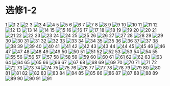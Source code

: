 # 选修1-2

1 
![1](../../book/人教版高中数学A版选修1-2/人教版高中数学A版选修1-2_1.png)
2 
![2](../../book/人教版高中数学A版选修1-2/人教版高中数学A版选修1-2_2.png)
3 
![3](../../book/人教版高中数学A版选修1-2/人教版高中数学A版选修1-2_3.png)
4 
![4](../../book/人教版高中数学A版选修1-2/人教版高中数学A版选修1-2_4.png)
5 
![5](../../book/人教版高中数学A版选修1-2/人教版高中数学A版选修1-2_5.png)
6 
![6](../../book/人教版高中数学A版选修1-2/人教版高中数学A版选修1-2_6.png)
7 
![7](../../book/人教版高中数学A版选修1-2/人教版高中数学A版选修1-2_7.png)
8 
![8](../../book/人教版高中数学A版选修1-2/人教版高中数学A版选修1-2_8.png)
9 
![9](../../book/人教版高中数学A版选修1-2/人教版高中数学A版选修1-2_9.png)
10 
![10](../../book/人教版高中数学A版选修1-2/人教版高中数学A版选修1-2_10.png)
11 
![11](../../book/人教版高中数学A版选修1-2/人教版高中数学A版选修1-2_11.png)
12 
![12](../../book/人教版高中数学A版选修1-2/人教版高中数学A版选修1-2_12.png)
13 
![13](../../book/人教版高中数学A版选修1-2/人教版高中数学A版选修1-2_13.png)
14 
![14](../../book/人教版高中数学A版选修1-2/人教版高中数学A版选修1-2_14.png)
15 
![15](../../book/人教版高中数学A版选修1-2/人教版高中数学A版选修1-2_15.png)
16 
![16](../../book/人教版高中数学A版选修1-2/人教版高中数学A版选修1-2_16.png)
17 
![17](../../book/人教版高中数学A版选修1-2/人教版高中数学A版选修1-2_17.png)
18 
![18](../../book/人教版高中数学A版选修1-2/人教版高中数学A版选修1-2_18.png)
19 
![19](../../book/人教版高中数学A版选修1-2/人教版高中数学A版选修1-2_19.png)
20 
![20](../../book/人教版高中数学A版选修1-2/人教版高中数学A版选修1-2_20.png)
21 
![21](../../book/人教版高中数学A版选修1-2/人教版高中数学A版选修1-2_21.png)
22 
![22](../../book/人教版高中数学A版选修1-2/人教版高中数学A版选修1-2_22.png)
23 
![23](../../book/人教版高中数学A版选修1-2/人教版高中数学A版选修1-2_23.png)
24 
![24](../../book/人教版高中数学A版选修1-2/人教版高中数学A版选修1-2_24.png)
25 
![25](../../book/人教版高中数学A版选修1-2/人教版高中数学A版选修1-2_25.png)
26 
![26](../../book/人教版高中数学A版选修1-2/人教版高中数学A版选修1-2_26.png)
27 
![27](../../book/人教版高中数学A版选修1-2/人教版高中数学A版选修1-2_27.png)
28 
![28](../../book/人教版高中数学A版选修1-2/人教版高中数学A版选修1-2_28.png)
29 
![29](../../book/人教版高中数学A版选修1-2/人教版高中数学A版选修1-2_29.png)
30 
![30](../../book/人教版高中数学A版选修1-2/人教版高中数学A版选修1-2_30.png)
31 
![31](../../book/人教版高中数学A版选修1-2/人教版高中数学A版选修1-2_31.png)
32 
![32](../../book/人教版高中数学A版选修1-2/人教版高中数学A版选修1-2_32.png)
33 
![33](../../book/人教版高中数学A版选修1-2/人教版高中数学A版选修1-2_33.png)
34 
![34](../../book/人教版高中数学A版选修1-2/人教版高中数学A版选修1-2_34.png)
35 
![35](../../book/人教版高中数学A版选修1-2/人教版高中数学A版选修1-2_35.png)
36 
![36](../../book/人教版高中数学A版选修1-2/人教版高中数学A版选修1-2_36.png)
37 
![37](../../book/人教版高中数学A版选修1-2/人教版高中数学A版选修1-2_37.png)
38 
![38](../../book/人教版高中数学A版选修1-2/人教版高中数学A版选修1-2_38.png)
39 
![39](../../book/人教版高中数学A版选修1-2/人教版高中数学A版选修1-2_39.png)
40 
![40](../../book/人教版高中数学A版选修1-2/人教版高中数学A版选修1-2_40.png)
41 
![41](../../book/人教版高中数学A版选修1-2/人教版高中数学A版选修1-2_41.png)
42 
![42](../../book/人教版高中数学A版选修1-2/人教版高中数学A版选修1-2_42.png)
43 
![43](../../book/人教版高中数学A版选修1-2/人教版高中数学A版选修1-2_43.png)
44 
![44](../../book/人教版高中数学A版选修1-2/人教版高中数学A版选修1-2_44.png)
45 
![45](../../book/人教版高中数学A版选修1-2/人教版高中数学A版选修1-2_45.png)
46 
![46](../../book/人教版高中数学A版选修1-2/人教版高中数学A版选修1-2_46.png)
47 
![47](../../book/人教版高中数学A版选修1-2/人教版高中数学A版选修1-2_47.png)
48 
![48](../../book/人教版高中数学A版选修1-2/人教版高中数学A版选修1-2_48.png)
49 
![49](../../book/人教版高中数学A版选修1-2/人教版高中数学A版选修1-2_49.png)
50 
![50](../../book/人教版高中数学A版选修1-2/人教版高中数学A版选修1-2_50.png)
51 
![51](../../book/人教版高中数学A版选修1-2/人教版高中数学A版选修1-2_51.png)
52 
![52](../../book/人教版高中数学A版选修1-2/人教版高中数学A版选修1-2_52.png)
53 
![53](../../book/人教版高中数学A版选修1-2/人教版高中数学A版选修1-2_53.png)
54 
![54](../../book/人教版高中数学A版选修1-2/人教版高中数学A版选修1-2_54.png)
55 
![55](../../book/人教版高中数学A版选修1-2/人教版高中数学A版选修1-2_55.png)
56 
![56](../../book/人教版高中数学A版选修1-2/人教版高中数学A版选修1-2_56.png)
57 
![57](../../book/人教版高中数学A版选修1-2/人教版高中数学A版选修1-2_57.png)
58 
![58](../../book/人教版高中数学A版选修1-2/人教版高中数学A版选修1-2_58.png)
59 
![59](../../book/人教版高中数学A版选修1-2/人教版高中数学A版选修1-2_59.png)
60 
![60](../../book/人教版高中数学A版选修1-2/人教版高中数学A版选修1-2_60.png)
61 
![61](../../book/人教版高中数学A版选修1-2/人教版高中数学A版选修1-2_61.png)
62 
![62](../../book/人教版高中数学A版选修1-2/人教版高中数学A版选修1-2_62.png)
63 
![63](../../book/人教版高中数学A版选修1-2/人教版高中数学A版选修1-2_63.png)
64 
![64](../../book/人教版高中数学A版选修1-2/人教版高中数学A版选修1-2_64.png)
65 
![65](../../book/人教版高中数学A版选修1-2/人教版高中数学A版选修1-2_65.png)
66 
![66](../../book/人教版高中数学A版选修1-2/人教版高中数学A版选修1-2_66.png)
67 
![67](../../book/人教版高中数学A版选修1-2/人教版高中数学A版选修1-2_67.png)
68 
![68](../../book/人教版高中数学A版选修1-2/人教版高中数学A版选修1-2_68.png)
69 
![69](../../book/人教版高中数学A版选修1-2/人教版高中数学A版选修1-2_69.png)
70 
![70](../../book/人教版高中数学A版选修1-2/人教版高中数学A版选修1-2_70.png)
71 
![71](../../book/人教版高中数学A版选修1-2/人教版高中数学A版选修1-2_71.png)
72 
![72](../../book/人教版高中数学A版选修1-2/人教版高中数学A版选修1-2_72.png)
73 
![73](../../book/人教版高中数学A版选修1-2/人教版高中数学A版选修1-2_73.png)
74 
![74](../../book/人教版高中数学A版选修1-2/人教版高中数学A版选修1-2_74.png)
75 
![75](../../book/人教版高中数学A版选修1-2/人教版高中数学A版选修1-2_75.png)
76 
![76](../../book/人教版高中数学A版选修1-2/人教版高中数学A版选修1-2_76.png)
77 
![77](../../book/人教版高中数学A版选修1-2/人教版高中数学A版选修1-2_77.png)
78 
![78](../../book/人教版高中数学A版选修1-2/人教版高中数学A版选修1-2_78.png)
79 
![79](../../book/人教版高中数学A版选修1-2/人教版高中数学A版选修1-2_79.png)
80 
![80](../../book/人教版高中数学A版选修1-2/人教版高中数学A版选修1-2_80.png)
81 
![81](../../book/人教版高中数学A版选修1-2/人教版高中数学A版选修1-2_81.png)
82 
![82](../../book/人教版高中数学A版选修1-2/人教版高中数学A版选修1-2_82.png)
83 
![83](../../book/人教版高中数学A版选修1-2/人教版高中数学A版选修1-2_83.png)
84 
![84](../../book/人教版高中数学A版选修1-2/人教版高中数学A版选修1-2_84.png)
85 
![85](../../book/人教版高中数学A版选修1-2/人教版高中数学A版选修1-2_85.png)
86 
![86](../../book/人教版高中数学A版选修1-2/人教版高中数学A版选修1-2_86.png)
87 
![87](../../book/人教版高中数学A版选修1-2/人教版高中数学A版选修1-2_87.png)
88 
![88](../../book/人教版高中数学A版选修1-2/人教版高中数学A版选修1-2_88.png)
89 
![89](../../book/人教版高中数学A版选修1-2/人教版高中数学A版选修1-2_89.png)
90 
![90](../../book/人教版高中数学A版选修1-2/人教版高中数学A版选修1-2_90.png)
91 
![91](../../book/人教版高中数学A版选修1-2/人教版高中数学A版选修1-2_91.png)
